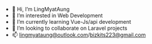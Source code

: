 - 👋 Hi, I’m LingMyatAung
- 👀 I’m interested in Web Development
- 🌱 I’m currently learning Vue-Js/api development
- 💞️ I’m looking to collaborate on Laravel projects
- 📫 lingmyataung@outlook.com/bizkits223@gmail.com

<!---
LingMyat223/LingMyat223 is a ✨ special ✨ repository because its `README.md` (this file) appears on your GitHub profile.
You can click the Preview link to take a look at your changes.
--->
